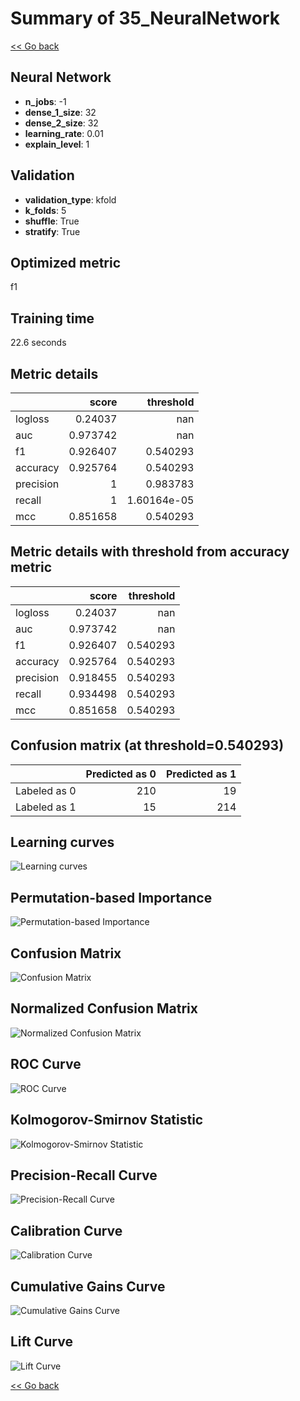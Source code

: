 # Summary of 35_NeuralNetwork

[<< Go back](../README.md)


## Neural Network
- **n_jobs**: -1
- **dense_1_size**: 32
- **dense_2_size**: 32
- **learning_rate**: 0.01
- **explain_level**: 1

## Validation
 - **validation_type**: kfold
 - **k_folds**: 5
 - **shuffle**: True
 - **stratify**: True

## Optimized metric
f1

## Training time

22.6 seconds

## Metric details
|           |    score |     threshold |
|:----------|---------:|--------------:|
| logloss   | 0.24037  | nan           |
| auc       | 0.973742 | nan           |
| f1        | 0.926407 |   0.540293    |
| accuracy  | 0.925764 |   0.540293    |
| precision | 1        |   0.983783    |
| recall    | 1        |   1.60164e-05 |
| mcc       | 0.851658 |   0.540293    |


## Metric details with threshold from accuracy metric
|           |    score |   threshold |
|:----------|---------:|------------:|
| logloss   | 0.24037  |  nan        |
| auc       | 0.973742 |  nan        |
| f1        | 0.926407 |    0.540293 |
| accuracy  | 0.925764 |    0.540293 |
| precision | 0.918455 |    0.540293 |
| recall    | 0.934498 |    0.540293 |
| mcc       | 0.851658 |    0.540293 |


## Confusion matrix (at threshold=0.540293)
|              |   Predicted as 0 |   Predicted as 1 |
|:-------------|-----------------:|-----------------:|
| Labeled as 0 |              210 |               19 |
| Labeled as 1 |               15 |              214 |

## Learning curves
![Learning curves](learning_curves.png)

## Permutation-based Importance
![Permutation-based Importance](permutation_importance.png)
## Confusion Matrix

![Confusion Matrix](confusion_matrix.png)


## Normalized Confusion Matrix

![Normalized Confusion Matrix](confusion_matrix_normalized.png)


## ROC Curve

![ROC Curve](roc_curve.png)


## Kolmogorov-Smirnov Statistic

![Kolmogorov-Smirnov Statistic](ks_statistic.png)


## Precision-Recall Curve

![Precision-Recall Curve](precision_recall_curve.png)


## Calibration Curve

![Calibration Curve](calibration_curve_curve.png)


## Cumulative Gains Curve

![Cumulative Gains Curve](cumulative_gains_curve.png)


## Lift Curve

![Lift Curve](lift_curve.png)



[<< Go back](../README.md)
